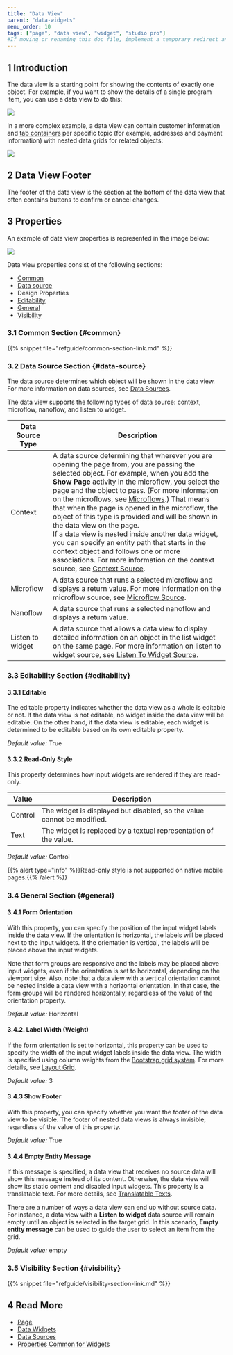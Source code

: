 ```yaml
---
title: "Data View"
parent: "data-widgets"
menu_order: 10
tags: ["page", "data view", "widget", "studio pro"]
#If moving or renaming this doc file, implement a temporary redirect and let the respective team know they should update the URL in the product. See Mapping to Products for more details.
---
```


## 1 Introduction

The data view is a starting point for showing the contents of exactly one object. For example, if you want to show the details of a single program item, you can use a data view to do this:

![](attachments/data-widgets/data-view-example-structure-mode.png)

In a more complex example, a data view can contain customer information and [tab containers](tab-container) per specific topic (for example, addresses and payment information) with nested data grids for related objects:

![](attachments/data-widgets/data-view-complex-example.png)

## 2 Data View Footer

The footer of the data view is the section at the bottom of the data view that often contains buttons to confirm or cancel changes.  

## 3 Properties

An example of data view properties is represented in the image below:

![](attachments/data-widgets/data-view-properties.png)

Data view properties consist of the following sections:

* [Common](#common)
* [Data source](#data-source)
* Design Properties
* [Editability](#editability)
* [General](#general)
* [Visibility](#visibility)

### 3.1 Common Section {#common}

{{% snippet file="refguide/common-section-link.md" %}}

### 3.2 Data Source Section {#data-source}

The data source determines which object will be shown in the data view. For more information on data sources, see [Data Sources](data-sources).

The data view supports the following types of data source: context, microflow, nanoflow, and listen to widget. 

| Data Source Type | Description                                                  |
| ---------------- | ------------------------------------------------------------ |
| Context          | A data source determining that wherever you are opening the page from, you are passing the selected object. For example, when you add the **Show Page** activity in the microflow, you select the page and the object to pass. (For more information on the microflows, see [Microflows](microflows).) That means that when the page is opened in the microflow, the object of this type is provided and will be shown in the data view on the page. <br />If a data view is nested inside another data widget, you can specify an entity path that starts in the context object and follows one or more associations. For more information on the context source, see [Context Source](entity-path-source).<br /> |
| Microflow        | A data source that runs a selected microflow and displays a return value. For more  information on the microflow source, see [Microflow Source](microflow-source). |
| Nanoflow         | A data source that runs a selected nanoflow and displays a return value. |
| Listen to widget | A data source that allows a data view to display detailed information on an object in the list widget on the same page. For more information on listen to widget source, see [Listen To Widget Source](microflow-source). |

### 3.3 Editability Section {#editability}

#### 3.3.1 Editable

The editable property indicates whether the data view as a whole is editable or not. If the data view is not editable, no widget inside the data view will be editable. On the other hand, if the data view is editable, each widget is determined to be editable based on its own editable property.

_Default value:_ True

#### 3.3.2 Read-Only Style

This property determines how input widgets are rendered if they are read-only. 

| Value   | Description                                                  |
| ------- | ------------------------------------------------------------ |
| Control | The widget is displayed but disabled, so the value cannot be modified. |
| Text    | The widget is replaced by a textual representation of the value. |

*Default value:* Control

{{% alert type="info" %}}Read-only style is not supported on native mobile pages.{{% /alert %}}

### 3.4 General Section {#general}

#### 3.4.1 Form Orientation

With this property, you can specify the position of the input widget labels inside the data view. If the orientation is horizontal, the labels will be placed next to the input widgets. If the orientation is vertical, the labels will be placed above the input widgets.

Note that form groups are responsive and the labels may be placed above input widgets, even if the orientation is set to horizontal, depending on the viewport size. Also, note that a data view with a vertical orientation cannot be nested inside a data view with a horizontal orientation. In that case, the form groups will be rendered horizontally, regardless of the value of the orientation property.

_Default value:_ Horizontal

#### 3.4.2. Label Width (Weight)

If the form orientation is set to horizontal, this property can be used to specify the width of the input widget labels inside the data view. The width is specified using column weights from the [Bootstrap grid system](http://getbootstrap.com/css/#grid). For more details, see [Layout Grid](layout-grid).

_Default value:_ 3

#### 3.4.3 Show Footer

With this property, you can specify whether you want the footer of the data view to be visible. The footer of nested data views is always invisible, regardless of the value of this property.

_Default value:_ True

#### 3.4.4 Empty Entity Message

If this message is specified, a data view that receives no source data will show this message instead of its content. Otherwise, the data view will show its static content and disabled input widgets. This property is a translatable text. For more details, see [Translatable Texts](translatable-texts).

There are a number of ways a data view can end up without source data. For instance, a data view with a **Listen to widget** data source will remain empty until an object is selected in the target grid. In this scenario, **Empty entity message** can be used to guide the user to select an item from the grid.

_Default value:_ empty

### 3.5 Visibility Section {#visibility}

{{% snippet file="refguide/visibility-section-link.md" %}}

## 4 Read More

* [Page](page)
* [Data Widgets](data-widgets)
* [Data Sources](data-sources)
* [Properties Common for Widgets](common-widget-properties)
